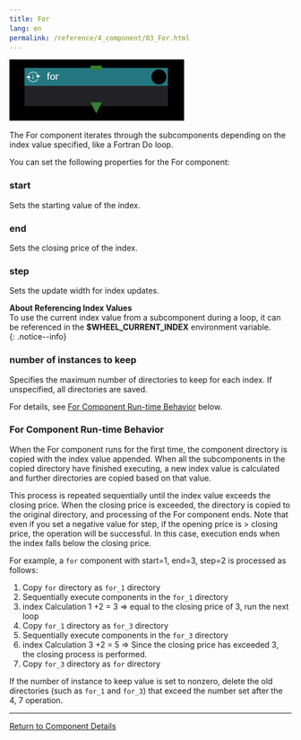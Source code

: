 ```yaml
---
title: For
lang: en
permalink: /reference/4_component/03_For.html
---
```


![img](./img/for.png "for")

The For component iterates through the subcomponents depending on the index value specified, like a Fortran Do loop.

You can set the following properties for the For component:

### start
Sets the starting value of the index.

### end
Sets the closing price of the index.

### step
Sets the update width for index updates.

__About Referencing Index Values__  
To use the current index value from a subcomponent during a loop, it can be referenced in the __$WHEEL_CURRENT_INDEX__ environment variable.  
{: .notice--info}

### number of instances to keep
Specifies the maximum number of directories to keep for each index.
If unspecified, all directories are saved.

For details, see [For Component Run-time Behavior](#for-component-run-time-behavior) below.

### For Component Run-time Behavior
When the For component runs for the first time, the component directory is copied with the index value appended.
When all the subcomponents in the copied directory have finished executing, a new index value is calculated and further directories are copied based on that value.

This process is repeated sequentially until the index value exceeds the closing price.
When the closing price is exceeded, the directory is copied to the original directory, and processing of the For component ends.
Note that even if you set a negative value for step, if the opening price is > closing price, the operation will be successful.
In this case, execution ends when the index falls below the closing price.


For example, a `for` component with start=1, end=3, step=2 is processed as follows:

1. Copy `for` directory as `for_1` directory
2. Sequentially execute components in the `for_1` directory
3. index Calculation 1 +2 = 3  => equal to the closing price of 3, run the next loop
4. Copy `for_1` directory as `for_3` directory
5. Sequentially execute components in the `for_3` directory
6. index Calculation 3 +2 = 5  => Since the closing price has exceeded 3, the closing process is performed.
7. Copy `for_3` directory as `for` directory

If the number of instance to keep value is set to nonzero, delete the old directories (such as `for_1` and `for_3`) that exceed the number set after the 4, 7 operation.

--------
[Return to Component Details]({{site.baseurl}}/reference/4_component/)
